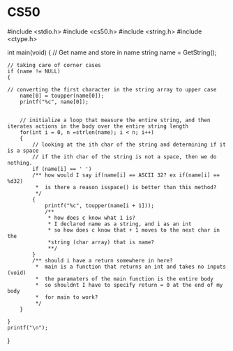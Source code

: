 # CS50

#include <stdio.h>
#include <cs50.h>
#include <string.h>
#include <ctype.h>

int main(void)
{
    // Get name and store in name
    string name = GetString();
    
    // taking care of corner cases 
    if (name != NULL)  
    { 
    
    // converting the first character in the string array to upper case
        name[0] = toupper(name[0]);
        printf("%c", name[0]);
        
        
        // initialize a loop that measure the entire string, and then iterates actions in the body over the entire string length           
        for(int i = 0, n =strlen(name); i < n; i++)
        {
            // looking at the ith char of the string and determining if it is a space
            // if the ith char of the string is not a space, then we do nothing.
            if (name[i] == ' ')
            /** how would I say if(name[i] == ASCII 32? ex if(name[i] == %d32)
             *  is there a reason isspace() is better than this method?
             */
            {
                printf("%c", toupper(name[i + 1])); 
                /** 
                 * how does c know what 1 is? 
                 * I declared name as a string, and i as an int
                 * so how does c know that + 1 moves to the next char in the
                 *string (char array) that is name?
                 **/
            } 
            /** should i have a return somewhere in here? 
             *  main is a function that returns an int and takes no inputs (void)
             *  the paramaters of the main function is the entire body
             *  so shouldnt I have to specify return = 0 at the end of my body
             *  for main to work?
             */
        }  
        
    }
    printf("\n");
}
